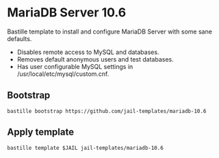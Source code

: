 # MariaDB Server 10.6
Bastille template to install and configure MariaDB Server with some sane defaults.

* Disables remote access to MySQL and databases.
* Removes default anonymous users and test databases.
* Has user configurable MySQL settings in /usr/local/etc/mysql/custom.cnf.

## Bootstrap
```
bastille bootstrap https://github.com/jail-templates/mariadb-10.6
```

## Apply template
```
bastille template $JAIL jail-templates/mariadb-10.6
```
